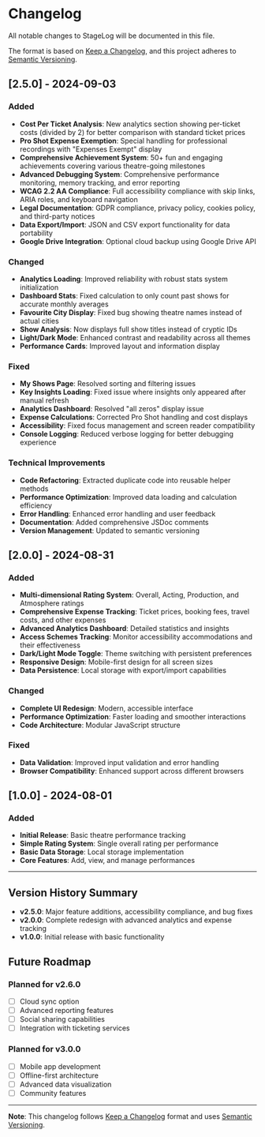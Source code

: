 # Changelog

All notable changes to StageLog will be documented in this file.

The format is based on [Keep a Changelog](https://keepachangelog.com/en/1.0.0/),
and this project adheres to [Semantic Versioning](https://semver.org/spec/v2.0.0.html).

## [2.5.0] - 2024-09-03

### Added
- **Cost Per Ticket Analysis**: New analytics section showing per-ticket costs (divided by 2) for better comparison with standard ticket prices
- **Pro Shot Expense Exemption**: Special handling for professional recordings with "Expenses Exempt" display
- **Comprehensive Achievement System**: 50+ fun and engaging achievements covering various theatre-going milestones
- **Advanced Debugging System**: Comprehensive performance monitoring, memory tracking, and error reporting
- **WCAG 2.2 AA Compliance**: Full accessibility compliance with skip links, ARIA roles, and keyboard navigation
- **Legal Documentation**: GDPR compliance, privacy policy, cookies policy, and third-party notices
- **Data Export/Import**: JSON and CSV export functionality for data portability
- **Google Drive Integration**: Optional cloud backup using Google Drive API

### Changed
- **Analytics Loading**: Improved reliability with robust stats system initialization
- **Dashboard Stats**: Fixed calculation to only count past shows for accurate monthly averages
- **Favourite City Display**: Fixed bug showing theatre names instead of actual cities
- **Show Analysis**: Now displays full show titles instead of cryptic IDs
- **Light/Dark Mode**: Enhanced contrast and readability across all themes
- **Performance Cards**: Improved layout and information display

### Fixed
- **My Shows Page**: Resolved sorting and filtering issues
- **Key Insights Loading**: Fixed issue where insights only appeared after manual refresh
- **Analytics Dashboard**: Resolved "all zeros" display issue
- **Expense Calculations**: Corrected Pro Shot handling and cost displays
- **Accessibility**: Fixed focus management and screen reader compatibility
- **Console Logging**: Reduced verbose logging for better debugging experience

### Technical Improvements
- **Code Refactoring**: Extracted duplicate code into reusable helper methods
- **Performance Optimization**: Improved data loading and calculation efficiency
- **Error Handling**: Enhanced error handling and user feedback
- **Documentation**: Added comprehensive JSDoc comments
- **Version Management**: Updated to semantic versioning

## [2.0.0] - 2024-08-31

### Added
- **Multi-dimensional Rating System**: Overall, Acting, Production, and Atmosphere ratings
- **Comprehensive Expense Tracking**: Ticket prices, booking fees, travel costs, and other expenses
- **Advanced Analytics Dashboard**: Detailed statistics and insights
- **Access Schemes Tracking**: Monitor accessibility accommodations and their effectiveness
- **Dark/Light Mode Toggle**: Theme switching with persistent preferences
- **Responsive Design**: Mobile-first design for all screen sizes
- **Data Persistence**: Local storage with export/import capabilities

### Changed
- **Complete UI Redesign**: Modern, accessible interface
- **Performance Optimization**: Faster loading and smoother interactions
- **Code Architecture**: Modular JavaScript structure

### Fixed
- **Data Validation**: Improved input validation and error handling
- **Browser Compatibility**: Enhanced support across different browsers

## [1.0.0] - 2024-08-01

### Added
- **Initial Release**: Basic theatre performance tracking
- **Simple Rating System**: Single overall rating per performance
- **Basic Data Storage**: Local storage implementation
- **Core Features**: Add, view, and manage performances

---

## Version History Summary

- **v2.5.0**: Major feature additions, accessibility compliance, and bug fixes
- **v2.0.0**: Complete redesign with advanced analytics and expense tracking
- **v1.0.0**: Initial release with basic functionality

## Future Roadmap

### Planned for v2.6.0
- [ ] Cloud sync option
- [ ] Advanced reporting features
- [ ] Social sharing capabilities
- [ ] Integration with ticketing services

### Planned for v3.0.0
- [ ] Mobile app development
- [ ] Offline-first architecture
- [ ] Advanced data visualization
- [ ] Community features

---

**Note**: This changelog follows [Keep a Changelog](https://keepachangelog.com/) format and uses [Semantic Versioning](https://semver.org/).

